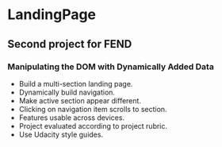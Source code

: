 # LandingPage
## Second project for FEND
### Manipulating the DOM with Dynamically Added Data

- Build a multi-section landing page.
- Dynamically build navigation.
- Make active section appear different.
- Clicking on navigation item scrolls to section.
- Features usable across devices.
- Project evaluated according to project rubric.
- Use Udacity style guides.
